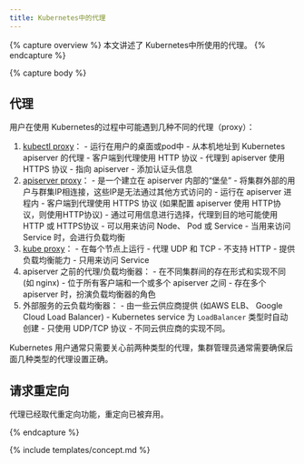 ```yaml
---
title: Kubernetes中的代理
---
```


{% capture overview %}
本文讲述了 Kubernetes中所使用的代理。
{% endcapture %}

{% capture body %}

## 代理

用户在使用 Kubernetes的过程中可能遇到几种不同的代理（proxy）：

  1. [kubectl proxy](#directly-accessing-the-rest-api)：
    - 运行在用户的桌面或pod中
    - 从本机地址到 Kubernetes apiserver 的代理
    - 客户端到代理使用 HTTP 协议
    - 代理到 apiserver 使用 HTTPS 协议
    - 指向 apiserver
    - 添加认证头信息
  1. [apiserver proxy](#discovering-builtin-services)：
    - 是一个建立在 apiserver 内部的“堡垒”
    - 将集群外部的用户与群集IP相连接，这些IP是无法通过其他方式访问的
    - 运行在 apiserver 进程内
    - 客户端到代理使用 HTTPS 协议 (如果配置 apiserver 使用 HTTP协议，则使用HTTP协议)
    - 通过可用信息进行选择，代理到目的地可能使用HTTP 或 HTTPS协议
    - 可以用来访问 Node、 Pod 或 Service
    - 当用来访问 Service 时，会进行负载均衡
  1. [kube proxy](/docs/concepts/services-networking/service/#ips-and-vips)：
    - 在每个节点上运行
    - 代理 UDP 和 TCP
    - 不支持 HTTP 
    - 提供负载均衡能力
    - 只用来访问 Service
  1. apiserver 之前的代理/负载均衡器：
    - 在不同集群间的存在形式和实现不同 (如 nginx)
    - 位于所有客户端和一个或多个 apiserver 之间
    - 存在多个 apiserver 时，扮演负载均衡器的角色
  1. 外部服务的云负载均衡器：
    - 由一些云供应商提供 (如AWS ELB、 Google Cloud Load Balancer)
    - Kubernetes service 为 `LoadBalancer` 类型时自动创建
    - 只使用 UDP/TCP 协议
    - 不同云供应商的实现不同。

Kubernetes 用户通常只需要关心前两种类型的代理，集群管理员通常需要确保后面几种类型的代理设置正确。

## 请求重定向

代理已经取代重定向功能，重定向已被弃用。

{% endcapture %}

{% include templates/concept.md %}

